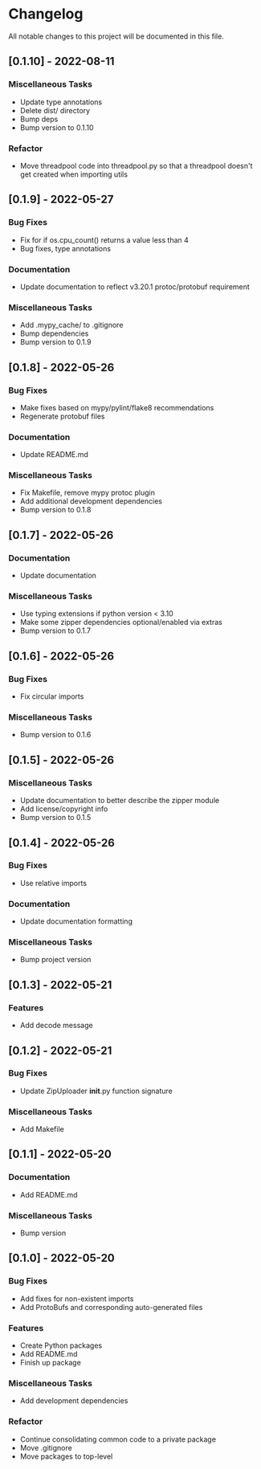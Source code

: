# Changelog

All notable changes to this project will be documented in this file.

## [0.1.10] - 2022-08-11

### Miscellaneous Tasks

- Update type annotations
- Delete dist/ directory
- Bump deps
- Bump version to 0.1.10

### Refactor

- Move threadpool code into threadpool.py so that a threadpool doesn't get created when importing utils

## [0.1.9] - 2022-05-27

### Bug Fixes

- Fix for if os.cpu_count() returns a value less than 4
- Bug fixes, type annotations

### Documentation

- Update documentation to reflect v3.20.1 protoc/protobuf requirement

### Miscellaneous Tasks

- Add .mypy_cache/ to .gitignore
- Bump dependencies
- Bump version to 0.1.9

## [0.1.8] - 2022-05-26

### Bug Fixes

- Make fixes based on mypy/pylint/flake8 recommendations
- Regenerate protobuf files

### Documentation

- Update README.md

### Miscellaneous Tasks

- Fix Makefile, remove mypy protoc plugin
- Add additional development dependencies
- Bump version to 0.1.8

## [0.1.7] - 2022-05-26

### Documentation

- Update documentation

### Miscellaneous Tasks

- Use typing extensions if python version < 3.10
- Make some zipper dependencies optional/enabled via extras
- Bump version to 0.1.7

## [0.1.6] - 2022-05-26

### Bug Fixes

- Fix circular imports

### Miscellaneous Tasks

- Bump version to 0.1.6

## [0.1.5] - 2022-05-26

### Miscellaneous Tasks

- Update documentation to better describe the zipper module
- Add license/copyright info
- Bump version to 0.1.5

## [0.1.4] - 2022-05-26

### Bug Fixes

- Use relative imports

### Documentation

- Update documentation formatting

### Miscellaneous Tasks

- Bump project version

## [0.1.3] - 2022-05-21

### Features

- Add decode message

## [0.1.2] - 2022-05-21

### Bug Fixes

- Update ZipUploader __init__.py function signature

### Miscellaneous Tasks

- Add Makefile

## [0.1.1] - 2022-05-20

### Documentation

- Add README.md

### Miscellaneous Tasks

- Bump version

## [0.1.0] - 2022-05-20

### Bug Fixes

- Add fixes for non-existent imports
- Add ProtoBufs and corresponding auto-generated files

### Features

- Create Python packages
- Add README.md
- Finish up package

### Miscellaneous Tasks

- Add development dependencies

### Refactor

- Continue consolidating common code to a private package
- Move .gitignore
- Move packages to top-level

